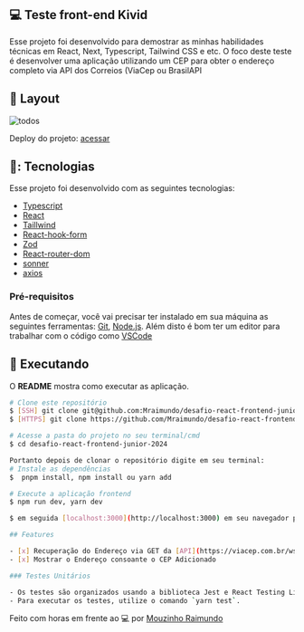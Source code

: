 ## 💻 Teste front-end Kivid

Esse projeto foi desenvolvido para demostrar as minhas habilidades técnicas em React, Next, Typescript, Tailwind CSS e etc.
O foco deste teste é desenvolver uma aplicação utilizando um CEP para obter o endereço completo via API dos Correios (ViaCep ou BrasilAPI

## 🎨 Layout

![todos](https://github.com/Mraimundo/teste-santander/assets/53385345/4f01670c-81f6-49c1-b42d-0bd636b97684)

Deploy do projeto: [acessar](https://teste-kivid-cep.vercel.app/)

## 🥉: Tecnologias

Esse projeto foi desenvolvido com as seguintes tecnologias:

- [Typescript](https://www.typescriptlang.org/)
- [React](https://reactjs.org/)
- [Taillwind]()
- [React-hook-form]()
- [Zod]()
- [React-router-dom]()
- [sonner]()
- [axios]()

### Pré-requisitos

Antes de começar, você vai precisar ter instalado em sua máquina as seguintes ferramentas:
[Git](https://git-scm.com), [Node.js](https://nodejs.org/en/). 
Além disto é bom ter um editor para trabalhar com o código como [VSCode](https://code.visualstudio.com/)

## :notebook: Executando

O **README** mostra como executar as aplicação.

```bash
# Clone este repositório
$ [SSH] git clone git@github.com:Mraimundo/desafio-react-frontend-junior-2024.git
$ [HTTPS] git clone https://github.com/Mraimundo/desafio-react-frontend-junior-2024.git

# Acesse a pasta do projeto no seu terminal/cmd
$ cd desafio-react-frontend-junior-2024

Portanto depois de clonar o repositório digite em seu terminal:
# Instale as dependências
$  pnpm install, npm install ou yarn add

# Execute a aplicação frontend
$ npm run dev, yarn dev

$ em seguida [localhost:3000](http://localhost:3000) em seu navegador para visualizar o aplicativo.

## Features

- [x] Recuperação do Endereço via GET da [API](https://viacep.com.br/ws/05835-004/json/)
- [x] Mostrar o Endereço consoante o CEP Adicionado

### Testes Unitários

- Os testes são organizados usando a biblioteca Jest e React Testing Library.
- Para executar os testes, utilize o comando `yarn test`.

```

Feito com horas em frente ao :computer: por [Mouzinho Raimundo](https://www.linkedin.com/in/mouzinho-raimundo/)
